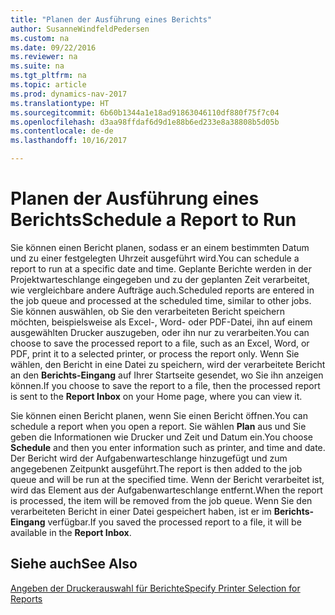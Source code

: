 ```yaml
---
title: "Planen der Ausführung eines Berichts"
author: SusanneWindfeldPedersen
ms.custom: na
ms.date: 09/22/2016
ms.reviewer: na
ms.suite: na
ms.tgt_pltfrm: na
ms.topic: article
ms.prod: dynamics-nav-2017
ms.translationtype: HT
ms.sourcegitcommit: 6b60b1344a1e18ad91863046110df880f75f7c04
ms.openlocfilehash: d3aa98ffdaf6d9d1e88b6ed233e8a38808b5d05b
ms.contentlocale: de-de
ms.lasthandoff: 10/16/2017

---
```

    
# <a name="schedule-a-report-to-run"></a><span data-ttu-id="54377-102">Planen der Ausführung eines Berichts</span><span class="sxs-lookup"><span data-stu-id="54377-102">Schedule a Report to Run</span></span>
<span data-ttu-id="54377-103">Sie können einen Bericht planen, sodass er an einem bestimmten Datum und zu einer festgelegten Uhrzeit ausgeführt wird.</span><span class="sxs-lookup"><span data-stu-id="54377-103">You can schedule a report to run at a specific date and time.</span></span> <span data-ttu-id="54377-104">Geplante Berichte werden in der Projektwarteschlange eingegeben und zu der geplanten Zeit verarbeitet, wie vergleichbare andere Aufträge auch.</span><span class="sxs-lookup"><span data-stu-id="54377-104">Scheduled reports are entered in the job queue and processed at the scheduled time, similar to other jobs.</span></span> <span data-ttu-id="54377-105">Sie können auswählen, ob Sie den verarbeiteten Bericht speichern möchten, beispielsweise als Excel-, Word- oder PDF-Datei, ihn auf einem ausgewählten Drucker auszugeben, oder ihn nur zu verarbeiten.</span><span class="sxs-lookup"><span data-stu-id="54377-105">You can choose to save the processed report to a file, such as an Excel, Word, or PDF, print it to a selected printer, or process the report only.</span></span> <span data-ttu-id="54377-106">Wenn Sie wählen, den Bericht in eine Datei zu speichern, wird der verarbeitete Bericht an den **Berichts-Eingang** auf Ihrer Startseite gesendet, wo Sie ihn anzeigen können.</span><span class="sxs-lookup"><span data-stu-id="54377-106">If you choose to save the report to a file, then the processed report is sent to the **Report Inbox** on your Home page, where you can view it.</span></span> 

<span data-ttu-id="54377-107">Sie können einen Bericht planen, wenn Sie einen Bericht öffnen.</span><span class="sxs-lookup"><span data-stu-id="54377-107">You can schedule a report when you open a report.</span></span> <span data-ttu-id="54377-108">Sie wählen **Plan** aus und Sie geben die Informationen wie Drucker und Zeit und Datum ein.</span><span class="sxs-lookup"><span data-stu-id="54377-108">You choose **Schedule** and then you enter information such as printer, and time and date.</span></span> <span data-ttu-id="54377-109">Der Bericht wird der Aufgabenwarteschlange hinzugefügt und zum angegebenen Zeitpunkt ausgeführt.</span><span class="sxs-lookup"><span data-stu-id="54377-109">The report is then added to the job queue and will be run at the specified time.</span></span> <span data-ttu-id="54377-110">Wenn der Bericht verarbeitet ist, wird das Element aus der Aufgabenwarteschlange entfernt.</span><span class="sxs-lookup"><span data-stu-id="54377-110">When the report is processed, the item will be removed from the job queue.</span></span> <span data-ttu-id="54377-111">Wenn Sie den verarbeiteten Bericht in einer Datei gespeichert haben, ist er im **Berichts-Eingang** verfügbar.</span><span class="sxs-lookup"><span data-stu-id="54377-111">If you saved the processed report to a file, it will be available in the **Report Inbox**.</span></span>

## <a name="see-also"></a><span data-ttu-id="54377-112">Siehe auch</span><span class="sxs-lookup"><span data-stu-id="54377-112">See Also</span></span>
[<span data-ttu-id="54377-113">Angeben der Druckerauswahl für Berichte</span><span class="sxs-lookup"><span data-stu-id="54377-113">Specify Printer Selection for Reports</span></span>](ui-specify-printer-selection-reports.md) 

 


